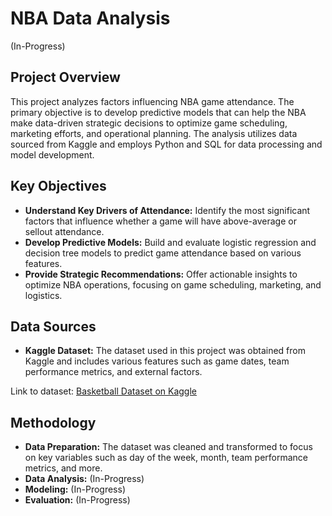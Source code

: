# **NBA Data Analysis**
(In-Progress)

## **Project Overview**


This project analyzes factors influencing NBA game attendance. The primary objective is to develop predictive models that can help the NBA make data-driven strategic decisions to optimize game scheduling, marketing efforts, and operational planning. The analysis utilizes data sourced from Kaggle and employs Python and SQL for data processing and model development.

## **Key Objectives**

- **Understand Key Drivers of Attendance:** Identify the most significant factors that influence whether a game will have above-average or sellout attendance.
- **Develop Predictive Models:** Build and evaluate logistic regression and decision tree models to predict game attendance based on various features.
- **Provide Strategic Recommendations:** Offer actionable insights to optimize NBA operations, focusing on game scheduling, marketing, and logistics.

## **Data Sources**

- **Kaggle Dataset:** The dataset used in this project was obtained from Kaggle and includes various features such as game dates, team performance metrics, and external factors.
  
Link to dataset: [Basketball Dataset on Kaggle](https://www.kaggle.com/datasets/wyattowalsh/basketball)

## **Methodology**

- **Data Preparation:** The dataset was cleaned and transformed to focus on key variables such as day of the week, month, team performance metrics, and more.
- **Data Analysis:** (In-Progress)
- **Modeling:** (In-Progress)
- **Evaluation:** (In-Progress)
